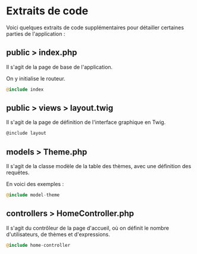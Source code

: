 # Extraits de code

Voici quelques extraits de code supplémentaires pour détailler certaines parties de l'application :

## public > index.php

Il s'agit de la page de base de l'application.

On y initialise le routeur.

```php
@include index
```

## public > views > layout.twig

Il s'agit de la page de définition de l'interface graphique en Twig.

```html
@include layout
```

## models > Theme.php

Il s'agit de la classe modèle de la table des thèmes, avec une définition des requêtes.

En voici des exemples :

```php
@include model-theme
```

## controllers > HomeController.php

Il s'agit du contrôleur de la page d'accueil, où on définit le nombre d'utilisateurs, de thèmes et d'expressions.

```php
@include home-controller
```
